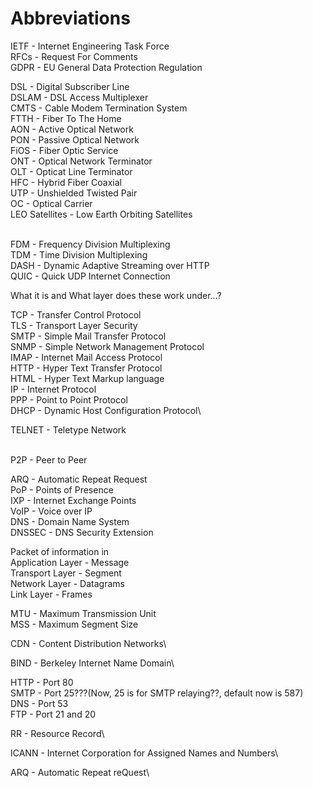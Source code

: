 # Abbreviations

IETF - Internet Engineering Task Force\
RFCs - Request For Comments\
GDPR - EU General Data Protection Regulation

DSL - Digital Subscriber Line\
DSLAM - DSL Access Multiplexer\
CMTS - Cable Modem Termination System\
FTTH - Fiber To The Home\
AON - Active Optical Network\
PON - Passive Optical Network\
FiOS - Fiber Optic Service\
ONT - Optical Network Terminator\
OLT - Opticat Line Terminator\
HFC - Hybrid Fiber Coaxial\
UTP - Unshielded Twisted Pair\
OC - Optical Carrier\
LEO Satellites - Low Earth Orbiting Satellites

\
FDM - Frequency Division Multiplexing\
TDM - Time Division Multiplexing\
DASH - Dynamic Adaptive Streaming over HTTP\
QUIC - Quick UDP Internet Connection

What it is and What layer does these work under...?

TCP - Transfer Control Protocol\
TLS - Transport Layer Security\
SMTP - Simple Mail Transfer Protocol\
SNMP - Simple Network Management Protocol\
IMAP - Internet Mail Access Protocol\
HTTP - Hyper Text Transfer Protocol\
HTML - Hyper Text Markup language\
IP - Internet Protocol\
PPP - Point to Point Protocol\
DHCP - Dynamic Host Configuration Protocol\

TELNET - Teletype Network

\
P2P - Peer to Peer

ARQ - Automatic Repeat Request\
PoP - Points of Presence\
IXP - Internet Exchange Points\
VoIP - Voice over IP\
DNS - Domain Name System\
DNSSEC - DNS Security Extension

Packet of information in\
Application Layer - Message\
Transport Layer - Segment\
Network Layer - Datagrams\
Link Layer - Frames

MTU - Maximum Transmission Unit\
MSS - Maximum Segment Size

CDN - Content Distribution Networks\

BIND - Berkeley Internet Name Domain\

HTTP - Port 80\
SMTP - Port 25???(Now, 25 is for SMTP relaying??, default now is 587)\
DNS - Port 53\
FTP - Port 21 and 20

RR - Resource Record\

ICANN - Internet Corporation for Assigned Names and Numbers\

ARQ - Automatic Repeat reQuest\
